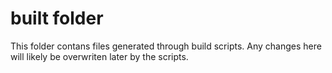 built folder
============

This folder contans files generated through build scripts. Any changes here will likely be overwriten later by the scripts.

